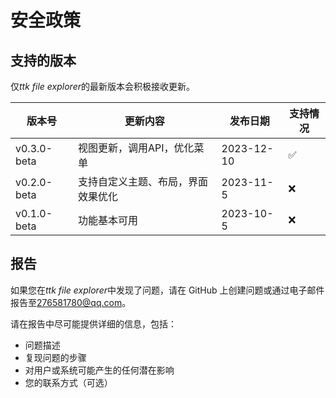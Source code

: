 # 安全政策

## 支持的版本

仅*ttk file explorer*的最新版本会积极接收更新。

| 版本号 | 更新内容 | 发布日期 | 支持情况 |
|--------|---------|----------|----------|
| v0.3.0-beta | 视图更新，调用API，优化菜单 | 2023-12-10 | :white_check_mark: |
| v0.2.0-beta | 支持自定义主题、布局，界面效果优化 | 2023-11-5 | :x: |
| v0.1.0-beta | 功能基本可用 | 2023-10-5 | :x: |

## 报告

如果您在*ttk file explorer*中发现了问题，请在 GitHub 上创建问题或通过电子邮件报告至[276581780@qq.com](mailto:276581780@qq.com)。

请在报告中尽可能提供详细的信息，包括：

- 问题描述
- 复现问题的步骤
- 对用户或系统可能产生的任何潜在影响
- 您的联系方式（可选）
